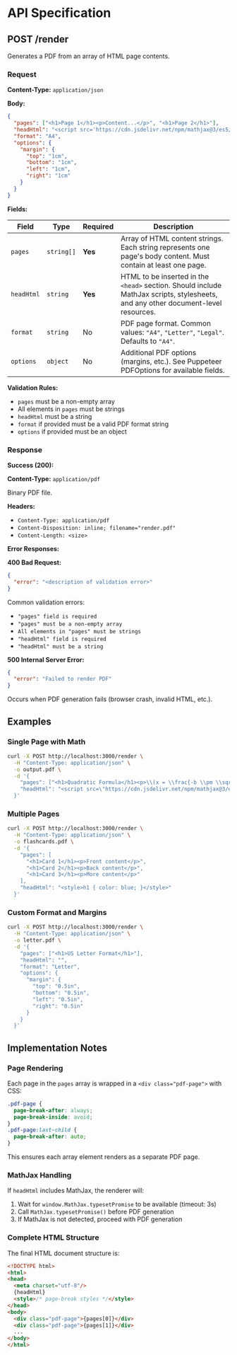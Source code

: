 # API Specification

## POST /render

Generates a PDF from an array of HTML page contents.

### Request

**Content-Type:** `application/json`

**Body:**

```json
{
  "pages": ["<h1>Page 1</h1><p>Content...</p>", "<h1>Page 2</h1>"],
  "headHtml": "<script src='https://cdn.jsdelivr.net/npm/mathjax@3/es5/tex-mml-chtml.js'></script>",
  "format": "A4",
  "options": {
    "margin": {
      "top": "1cm",
      "bottom": "1cm",
      "left": "1cm",
      "right": "1cm"
    }
  }
}
```

**Fields:**

| Field | Type | Required | Description |
|-------|------|----------|-------------|
| `pages` | `string[]` | **Yes** | Array of HTML content strings. Each string represents one page's body content. Must contain at least one page. |
| `headHtml` | `string` | **Yes** | HTML to be inserted in the `<head>` section. Should include MathJax scripts, stylesheets, and any other document-level resources. |
| `format` | `string` | No | PDF page format. Common values: `"A4"`, `"Letter"`, `"Legal"`. Defaults to `"A4"`. |
| `options` | `object` | No | Additional PDF options (margins, etc.). See Puppeteer PDFOptions for available fields. |

**Validation Rules:**

- `pages` must be a non-empty array
- All elements in `pages` must be strings
- `headHtml` must be a string
- `format` if provided must be a valid PDF format string
- `options` if provided must be an object

### Response

**Success (200):**

**Content-Type:** `application/pdf`

Binary PDF file.

**Headers:**
- `Content-Type: application/pdf`
- `Content-Disposition: inline; filename="render.pdf"`
- `Content-Length: <size>`

**Error Responses:**

**400 Bad Request:**
```json
{
  "error": "<description of validation error>"
}
```

Common validation errors:
- `"pages" field is required`
- `"pages" must be a non-empty array`
- `All elements in "pages" must be strings`
- `"headHtml" field is required`
- `"headHtml" must be a string`

**500 Internal Server Error:**
```json
{
  "error": "Failed to render PDF"
}
```

Occurs when PDF generation fails (browser crash, invalid HTML, etc.).

## Examples

### Single Page with Math

```bash
curl -X POST http://localhost:3000/render \
  -H "Content-Type: application/json" \
  -o output.pdf \
  -d '{
    "pages": ["<h1>Quadratic Formula</h1><p>\\(x = \\frac{-b \\pm \\sqrt{b^2-4ac}}{2a}\\)</p>"],
    "headHtml": "<script src=\"https://cdn.jsdelivr.net/npm/mathjax@3/es5/tex-mml-chtml.js\"></script>"
  }'
```

### Multiple Pages

```bash
curl -X POST http://localhost:3000/render \
  -H "Content-Type: application/json" \
  -o flashcards.pdf \
  -d '{
    "pages": [
      "<h1>Card 1</h1><p>Front content</p>",
      "<h1>Card 2</h1><p>Back content</p>",
      "<h1>Card 3</h1><p>More content</p>"
    ],
    "headHtml": "<style>h1 { color: blue; }</style>"
  }'
```

### Custom Format and Margins

```bash
curl -X POST http://localhost:3000/render \
  -H "Content-Type: application/json" \
  -o letter.pdf \
  -d '{
    "pages": ["<h1>US Letter Format</h1>"],
    "headHtml": "",
    "format": "Letter",
    "options": {
      "margin": {
        "top": "0.5in",
        "bottom": "0.5in",
        "left": "0.5in",
        "right": "0.5in"
      }
    }
  }'
```

## Implementation Notes

### Page Rendering

Each page in the `pages` array is wrapped in a `<div class="pdf-page">` with CSS:
```css
.pdf-page {
  page-break-after: always;
  page-break-inside: avoid;
}
.pdf-page:last-child {
  page-break-after: auto;
}
```

This ensures each array element renders as a separate PDF page.

### MathJax Handling

If `headHtml` includes MathJax, the renderer will:
1. Wait for `window.MathJax.typesetPromise` to be available (timeout: 3s)
2. Call `MathJax.typesetPromise()` before PDF generation
3. If MathJax is not detected, proceed with PDF generation

### Complete HTML Structure

The final HTML document structure is:
```html
<!DOCTYPE html>
<html>
<head>
  <meta charset="utf-8"/>
  {headHtml}
  <style>/* page-break styles */</style>
</head>
<body>
  <div class="pdf-page">{pages[0]}</div>
  <div class="pdf-page">{pages[1]}</div>
  ...
</body>
</html>
```
